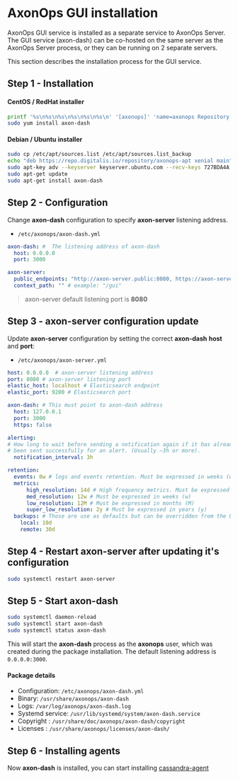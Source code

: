 # AxonOps GUI installation

AxonOps GUI service is installed as a separate service to AxonOps Server. The GUI service (axon-dash) can be co-hosted on the same server as the AxonOps Server process, or they can be running on 2 separate servers.

This section describes the installation process for the GUI service.

## Step 1 - Installation

#### CentOS / RedHat installer
``` bash
printf '%s\n%s\n%s\n%s\n%s\n%s\n' '[axonops]' 'name=axonops Repository' 'baseurl=https://repo.digitalis.io/repository/axonops-yum/stable/x64/' 'enabled=1' 'gpgcheck=0' | sudo tee /etc/yum.repos.d/axonops.repo
sudo yum install axon-dash
```
#### Debian / Ubuntu installer
``` bash
sudo cp /etc/apt/sources.list /etc/apt/sources.list_backup
echo "deb https://repo.digitalis.io/repository/axonops-apt xenial main" | sudo tee /etc/apt/sources.list.d/axonops.list
sudo apt-key adv --keyserver keyserver.ubuntu.com --recv-keys 727BDA4A
sudo apt-get update
sudo apt-get install axon-dash
```

## Step 2 - Configuration
Change **axon-dash** configuration to specify **axon-server** listening address.

* `/etc/axonops/axon-dash.yml`
``` yaml  hl_lines="6"
axon-dash: #  The listening address of axon-dash
  host: 0.0.0.0
  port: 3000

axon-server:
  public_endpoints: "http://axon-server.public:8080, https://axon-server.public" # Public HTTP endpoint to axon-server API. This can be a list with comma separator. http://127.0.0.1 or http://locahost are always wrong.
  context_path: "" # example: "/gui"
```
> axon-server default listening port is **8080**


## Step 3 - axon-server configuration update
Update **axon-server** configuration by setting the correct **axon-dash** **host** and **port**:

* `/etc/axonops/axon-server.yml`

``` yaml hl_lines="7 8"
host: 0.0.0.0  # axon-server listening address 
port: 8080 # axon-server listening port 
elastic_host: localhost # Elasticsearch endpoint
elastic_port: 9200 # Elasticsearch port

axon-dash: # This must point to axon-dash address
  host: 127.0.0.1
  port: 3000
  https: false

alerting:
# How long to wait before sending a notification again if it has already
# been sent successfully for an alert. (Usually ~3h or more).
  notification_interval: 3h

retention:
  events: 8w # logs and events retention. Must be expressed in weeks (w)
  metrics:
      high_resolution: 14d # High frequency metrics. Must be expressed in days (d)
      med_resolution: 12w # Must be expressed in weeks (w)
      low_resolution: 12M # Must be expressed in months (M)
      super_low_resolution: 2y # Must be expressed in years (y)
  backups: # Those are use as defaults but can be overridden from the UI
    local: 10d
    remote: 30d
```

## Step 4 - Restart **axon-server** after updating it's configuration
``` bash
sudo systemctl restart axon-server
```

## Step 5 - Start axon-dash

``` bash
sudo systemctl daemon-reload
sudo systemctl start axon-dash
sudo systemctl status axon-dash
```

This will start the **axon-dash** process as the **axonops** user, which was created during the package installation. The default listening address is `0.0.0.0:3000`.


#### Package details

* Configuration: `/etc/axonops/axon-dash.yml`
* Binary: `/usr/share/axonops/axon-dash`
* Logs: `/var/log/axonops/axon-dash.log` 
* Systemd service: `/usr/lib/systemd/system/axon-dash.service`
* Copyright : `/usr/share/doc/axonops/axon-dash/copyright`
* Licenses : `/usr/share/axonops/licenses/axon-dash/`


## Step 6 - Installing agents

Now **axon-dash** is installed, you can start installing [cassandra-agent](../cassandra-agent/install.md)